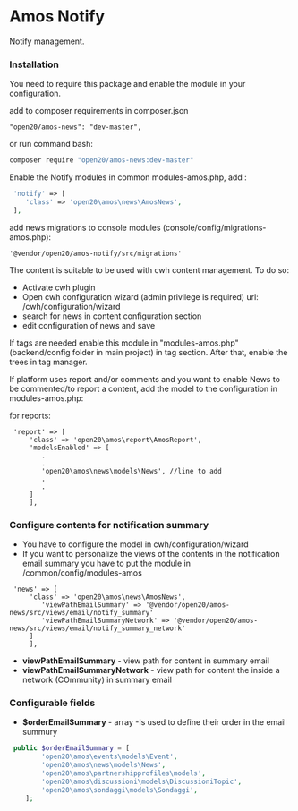 # Amos Notify
Notify management.

### Installation
You need to require this package and enable the module in your configuration.

add to composer requirements in composer.json
```
"open20/amos-news": "dev-master",
```

or run command bash:
```bash
composer require "open20/amos-news:dev-master"
```

Enable the Notify modules in common modules-amos.php, add :
```php
 'notify' => [
	'class' => 'open20\amos\news\AmosNews',
 ],

```

add news migrations to console modules (console/config/migrations-amos.php):
```
'@vendor/open20/amos-notify/src/migrations'
```


The content is suitable to be used with cwh content management.
To do so:
- Activate cwh plugin
- Open cwh configuration wizard (admin privilege is required) url: <yourPlatformurl>/cwh/configuration/wizard
- search for news in content configuration section
- edit configuration of news and save

If tags are needed enable this module in "modules-amos.php" (backend/config folder in main project) in tag section.
After that, enable the trees in tag manager.

If platform uses report and/or comments and you want to enable News to be commented/to report a content, 
add the model to the configuration in modules-amos.php:

for reports: 

```
 'report' => [
     'class' => 'open20\amos\report\AmosReport',
     'modelsEnabled' => [
        .
        .
        'open20\amos\news\models\News', //line to add
        .
        .
     ]
     ],

```

### Configure contents for notification summary
- You have to configure the model in cwh/configuration/wizard
- If you want to personalize the views of the contents in the notification email summary you have to put the module in /common/config/modules-amos
```
 'news' => [
     'class' => 'open20\amos\news\AmosNews',
        'viewPathEmailSummary' => '@vendor/open20/amos-news/src/views/email/notify_summary'
        'viewPathEmailSummaryNetwork' => '@vendor/open20/amos-news/src/views/email/notify_summary_network'
     ]
     ],
```
* **viewPathEmailSummary** - view path for content in summary email
* **viewPathEmailSummaryNetwork** - view path for content the  inside a network (COmmunity) in summary email




### Configurable fields
* **$orderEmailSummary** - array
-Is used to define their order in the email summury
```php 
 public $orderEmailSummary = [
        'open20\amos\events\models\Event',
        'open20\amos\news\models\News',
        'open20\amos\partnershipprofiles\models',
        'open20\amos\discussioni\models\DiscussioniTopic',
        'open20\amos\sondaggi\models\Sondaggi',
    ];

```

